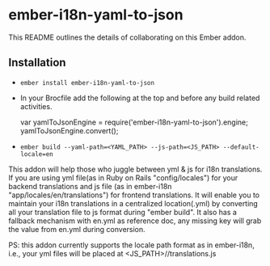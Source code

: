 # ember-i18n-yaml-to-json

This README outlines the details of collaborating on this Ember addon.

## Installation

* `ember install ember-i18n-yaml-to-json`

* In your Brocfile add the following at the top and before any build related activities.<br/>
   
  var yamlToJsonEngine = require('ember-i18n-yaml-to-json').engine;<br/>
   yamlToJsonEngine.convert();<br/>

* `ember build --yaml-path=<YAML_PATH> --js-path=<JS_PATH> --default-locale=en`


This addon will help those who juggle between yml & js for i18n translations. If you are using yml file(as in Ruby on Rails "config/locales") for your backend translations and js file (as in ember-i18n "app/locales/en/translations") for frontend translations. It will enable you to maintain your i18n translations in a centralized location(.yml) by converting all your translation file to js format during "ember build". It also has a fallback mechanism with en.yml as reference doc, any missing key will grab the value from en.yml during conversion.

PS: this addon currently supports the locale path format as in ember-i18n, i.e., your yml files will be placed at <JS_PATH>/<locale>/translations.js